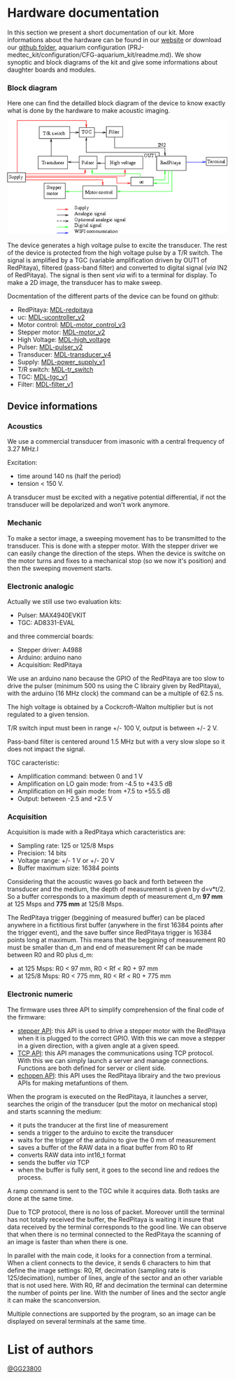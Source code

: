 # Hardware documentation

In this section we present a short documentation of our kit. More informations about the hardware can be found in our [website](http://echopen.org/doc-website/CAT-configuration/CFG-aquarium_kit/content.html) or download our [github folder](https://github.com/echopen/PRJ-medtec_kit), aquarium configuration (PRJ-medtec_kit/configuration/CFG-aquarium_kit/readme.md). We show synoptic and block diagrams of the kit and give some informations about daughter boards and modules.

<!--- ### Synoptic diagram

Here is a simple diagram presenting the general functions of the device. The display is made by a terminal such as a smartphone, a tablet or a computer.

![](./doc_hardware/synoptic_diagram.png) --->


### Block diagram

Here one can find the detailled block diagram of the device to know exactly what is done by the hardware to make acoustic imaging.

![](./doc_hardware/block_diagram2.png)

The device generates a high voltage pulse to excite the transducer. The rest of the device is protected from the high voltage pulse by a T/R switch. The signal is amplified by a TGC (variable amplification driven by OUT1 of RedPitaya), filtered (pass-band filter) and converted to digital signal (*via* IN2 of RedPitaya). The signal is then sent *via* wifi to a terminal for display. To make a 2D image, the transducer has to make sweep.

Docmentation of the different parts of the device can be found on github:

* RedPitaya: [MDL-redpitaya](https://github.com/echopen/PRJ-medtec_kit/tree/master/electronic/modules/hardware/MDL-redpitaya)
* uc: [MDL-ucontroller_v2](https://github.com/echopen/PRJ-medtec_kit/blob/master/electronic/modules/hardware/MDL-ucontroler/MDL-ucontroler_v2/readme.md)
* Motor control: [MDL-motor_control_v3](https://github.com/echopen/PRJ-medtec_kit/blob/master/electronic/modules/hardware/MDL-motor_control/MDL-motor_control_v3/readme.md)
* Stepper motor: [MDL-motor_v2](https://github.com/echopen/PRJ-medtec_kit/tree/master/electronic/modules/hardware/MDL-motor/MDL-motor_v2)
* High Voltage: [MDL-high_voltage](https://github.com/echopen/PRJ-medtec_kit/blob/master/electronic/modules/hardware/MDL-high_voltage/MDL-high_voltage_v1/readme.md)
* Pulser: [MDL-pulser_v2](https://github.com/echopen/PRJ-medtec_kit/blob/master/electronic/modules/hardware/MDL-pulser/MDL-pulser_v2/readme.md)
* Transducer: [MDL-transducer_v4](https://github.com/echopen/PRJ-medtec_kit/tree/master/electronic/modules/hardware/MDL-transducer/MDL-transducer_v4)
* Supply: [MDL-power_supply_v1](https://github.com/echopen/PRJ-medtec_kit/blob/master/electronic/modules/hardware/MDL-supply/MDL-supply_v1/readme.md)
* T/R switch: [MDL-tr_switch](https://github.com/echopen/PRJ-medtec_kit/blob/master/electronic/modules/hardware/MDL-tr_switch/MDL-tr_switch_v1/readme.md)
* TGC: [MDL-tgc_v1](https://github.com/echopen/PRJ-medtec_kit/blob/master/electronic/modules/hardware/MDL-tgc/MDL-tgc_v1/readme.md)
* Filter: [MDL-filter_v1](https://github.com/echopen/PRJ-medtec_kit/blob/master/electronic/modules/hardware/MDL-filter/MDL-filter_v1/readme.md)
<!---* Envelope detection: [MDL-envelope_detector_v1](https://github.com/echopen/PRJ-medtec_kit/blob/master/electronic/modules/hardware/MDL-envelope_detector/MDL-envelope_detector_v1/readme.md)--->


## Device informations

### Acoustics

We use a commercial transducer from imasonic with a central frequency of 3.27 MHz.l

Excitation:

* time around 140 ns (half the period)
* tension < 150 V.

A transducer must be excited with a negative potential differential, if not the transducer will be depolarized and won't work anymore.

### Mechanic

To make a sector image, a sweeping movement has to be transmitted to the transducer. This is done with a stepper motor. With the stepper driver we can easily change the direction of the steps. When the device is switche on the motor turns and fixes to a mechanical stop (so we now it's position) and then the sweeping movement starts.

### Electronic analogic

Actually we still use two evaluation kits:

* Pulser: MAX4940EVKIT
* TGC: AD8331-EVAL

and three commercial boards:

* Stepper driver: A4988
* Arduino: arduino nano
* Acquisition: RedPitaya

We use an arduino nano because the GPIO of the RedPitaya are too slow to drive the pulser (minimum 500 ns using the C librairy given by RedPitaya), with the arduino (16 MHz clock) the command can be a multiple of 62.5 ns.

The high voltage is obtained by a Cockcroft–Walton multiplier but is not regulated to a given tension.

T/R switch input must been in range +/- 100 V, output is between +/- 2 V.

Pass-band filter is centered around 1.5 MHz but with a very slow slope so it does not impact the signal.

TGC caracteristic:

* Amplification command: between 0 and 1 V
* Amplification on LO gain mode: from -4.5 to +43.5 dB
* Amplification on HI gain mode: from +7.5 to +55.5 dB
* Output: between -2.5 and +2.5 V

### Acquisition

Acquisition is made with a RedPitaya which caracteristics are:

* Sampling rate: 125 or 125/8 Msps
* Precision: 14 bits
* Voltage range: +/- 1 V or +/- 20 V
* Buffer maximum size: 16384 points

Considering that the acoustic waves go back and forth between the transducer and the medium, the depth of measurement is given by d=v*t/2. So a buffer corresponds to a maximum depth of measurement d_m **97 mm** at 125 Msps and **775 mm** at 125/8 Msps. 

The RedPitaya trigger (beggining of measured buffer) can be placed anywhere in a fictitious first buffer (anywhere in the first 16384 points after the trigger event), and the save buffer since RedPitaya trigger is 16384 points long at maximum. This means that the beggining of measurement R0 must be smaller than d_m and end of measurement Rf can be made between R0 and R0 plus d_m:

* at 125 Msps: R0 < 97 mm, R0 < Rf < R0 + 97 mm
* at 125/8 Msps: R0 < 775 mm, R0 < Rf < R0 + 775 mm

### Electronic numeric

The firmware uses three API to simplify comprehension of the final code of the firmware:

* [stepper API](https://github.com/echopen/PRJ-medtec_kit/blob/master/electronic/modules/software/CFG-aquarium_kit/redpitaya/srcbin/stepper.h): this API is used to drive a stepper motor with the RedPitaya when it is plugged to the correct GPIO. With this we can move a stepper in a given direction, with a given angle at a given speed.
* [TCP API](https://github.com/echopen/PRJ-medtec_kit/blob/master/electronic/modules/software/CFG-aquarium_kit/redpitaya/srcbin/TCP_API.h): this API manages the communications using TCP protocol. With this we can simply launch a server and manage connections. Functions are both defined for server or client side.
* [echopen API](https://github.com/echopen/PRJ-medtec_kit/blob/master/electronic/modules/software/CFG-aquarium_kit/redpitaya/srcbin/echopenRP.h): this API uses the RedPitaya librairy and the two previous APIs for making metafuntions of them.

When the program is executed on the RedPitaya, it launches a server, searches the origin of the transducer (put the motor on mechanical stop) and starts scanning the medium: 

* it puts the tranducer at the first line of measurement
* sends a trigger to the arduino to excite the transducer
* waits for the trigger of the arduino to give the 0 mm of measurement
* saves a buffer of the RAW data in a float buffer from R0 to Rf
* converts RAW data into int16_t format
* sends the buffer *via* TCP
* when the buffer is fully sent, it goes to the second line and redoes the process.

A ramp command is sent to the TGC while it acquires data. Both tasks are done at the same time.

Due to TCP protocol, there is no loss of packet. Moreover untill the terminal has not totally received the buffer, the RedPitaya is waiting it insure that data received by the terminal corresponds to the good line. We can observe that when there is no terminal connected to the RedPitaya the scanning of an image is faster than when there is one.

In parallel with the main code, it looks for a connection from a terminal. When a client connects to the device, it sends 6 characters to him that define the image settings: R0, Rf, decimation (sampling rate is 125/decimation), number of lines, angle of the sector and an other variable that is not used here. With R0, Rf and decimation the terminal can determine the number of points per line. With the number of lines and the sector angle it can make the scanconversion.

Multiple connections are supported by the program, so an image can be displayed on several terminals at the same time.

# List of authors
[@GG23800](https://github.com/GG23800)

